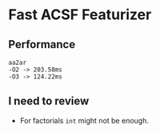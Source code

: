 # Fast ACSF Featurizer

## Performance
```
aa2ar
-O2 -> 203.58ms
-O3 -> 124.22ms
```

## I need to review
- For factorials `int` might not be enough.